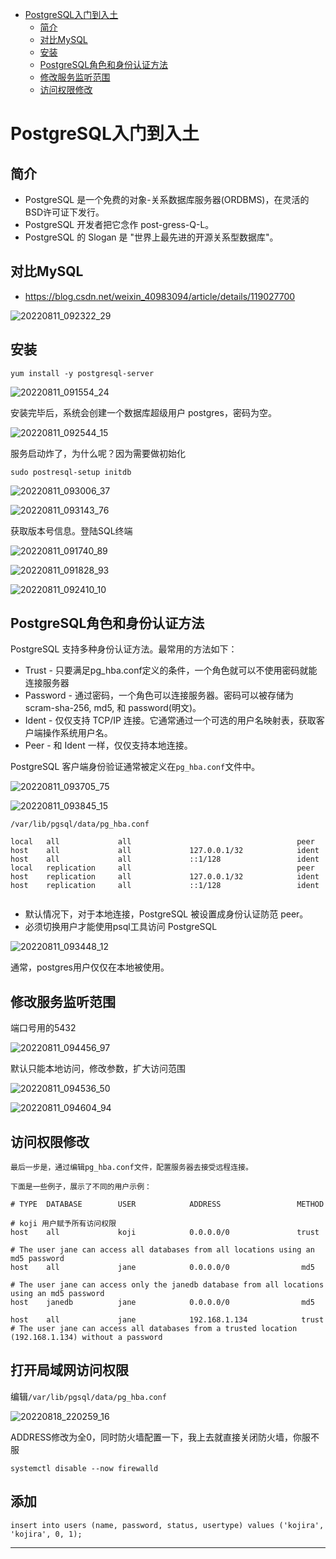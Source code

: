 <!-- MDTOC maxdepth:6 firsth1:1 numbering:0 flatten:0 bullets:1 updateOnSave:1 -->

- [PostgreSQL入门到入土](#postgresql入门到入土)   
   - [简介](#简介)   
   - [对比MySQL](#对比mysql)   
   - [安装](#安装)   
   - [PostgreSQL角色和身份认证方法](#postgresql角色和身份认证方法)   
   - [修改服务监听范围](#修改服务监听范围)   
   - [访问权限修改](#访问权限修改)   

<!-- /MDTOC -->

# PostgreSQL入门到入土

## 简介

* PostgreSQL 是一个免费的对象-关系数据库服务器(ORDBMS)，在灵活的BSD许可证下发行。
* PostgreSQL 开发者把它念作 post-gress-Q-L。
* PostgreSQL 的 Slogan 是 "世界上最先进的开源关系型数据库"。

## 对比MySQL

* <https://blog.csdn.net/weixin_40983094/article/details/119027700>

![20220811_092322_29](image/20220811_092322_29.png)


## 安装

```
yum install -y postgresql-server
```

![20220811_091554_24](image/20220811_091554_24.png)

安装完毕后，系统会创建一个数据库超级用户 postgres，密码为空。

![20220811_092544_15](image/20220811_092544_15.png)

服务启动炸了，为什么呢？因为需要做初始化

```
sudo postresql-setup initdb
```

![20220811_093006_37](image/20220811_093006_37.png)

![20220811_093143_76](image/20220811_093143_76.png)

获取版本号信息。登陆SQL终端

![20220811_091740_89](image/20220811_091740_89.png)

![20220811_091828_93](image/20220811_091828_93.png)

![20220811_092410_10](image/20220811_092410_10.png)



## PostgreSQL角色和身份认证方法


PostgreSQL 支持多种身份认证方法。最常用的方法如下：

* Trust - 只要满足pg_hba.conf定义的条件，一个角色就可以不使用密码就能连接服务器
* Password - 通过密码，一个角色可以连接服务器。密码可以被存储为 scram-sha-256, md5, 和 password(明文)。
* Ident - 仅仅支持 TCP/IP 连接。它通常通过一个可选的用户名映射表，获取客户端操作系统用户名。
* Peer - 和 Ident 一样，仅仅支持本地连接。


PostgreSQL 客户端身份验证通常被定义在```pg_hba.conf```文件中。

![20220811_093705_75](image/20220811_093705_75.png)

![20220811_093845_15](image/20220811_093845_15.png)

```
/var/lib/pgsql/data/pg_hba.conf

local   all             all                                     peer
host    all             all             127.0.0.1/32            ident
host    all             all             ::1/128                 ident
local   replication     all                                     peer
host    replication     all             127.0.0.1/32            ident
host    replication     all             ::1/128                 ident


```


* 默认情况下，对于本地连接，PostgreSQL 被设置成身份认证防范 peer。
* 必须切换用户才能使用psql工具访问 PostgreSQL

![20220811_093448_12](image/20220811_093448_12.png)

通常，postgres用户仅仅在本地被使用。

## 修改服务监听范围

端口号用的5432

![20220811_094456_97](image/20220811_094456_97.png)

默认只能本地访问，修改参数，扩大访问范围

![20220811_094536_50](image/20220811_094536_50.png)

![20220811_094604_94](image/20220811_094604_94.png)


## 访问权限修改

```
最后一步是，通过编辑pg_hba.conf文件，配置服务器去接受远程连接。

下面是一些例子，展示了不同的用户示例：

# TYPE  DATABASE        USER            ADDRESS                 METHOD

# koji 用户赋予所有访问权限
host    all             koji            0.0.0.0/0               trust

# The user jane can access all databases from all locations using an md5 password
host    all             jane            0.0.0.0/0                md5

# The user jane can access only the janedb database from all locations using an md5 password
host    janedb          jane            0.0.0.0/0                md5

host    all             jane            192.168.1.134            trust
# The user jane can access all databases from a trusted location (192.168.1.134) without a password
```






## 打开局域网访问权限



编辑```/var/lib/pgsql/data/pg_hba.conf```

![20220818_220259_16](image/20220818_220259_16.png)

ADDRESS修改为全0，同时防火墙配置一下，我上去就直接关闭防火墙，你服不服

```
systemctl disable --now firewalld
```


## 添加

```
insert into users (name, password, status, usertype) values ('kojira', 'kojira', 0, 1);
```














---
